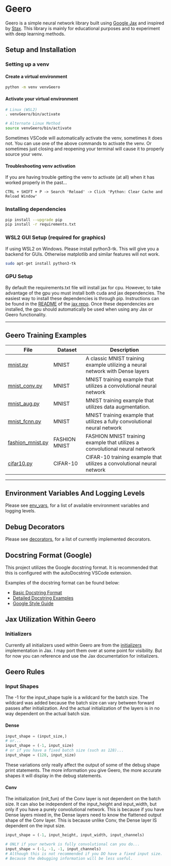# Geero

Geero is a simple neural network library built using [Google Jax](https://github.com/google/jax) and inspired by [Stax](https://jax.readthedocs.io/en/latest/jax.example_libraries.stax.html). This library is mainly for educational purposes and to experiment with deep learning methods.

## Setup and Installation

### Setting up a venv

#### Create a virtual environment

```bash
python -m venv venvGeero
```

#### Activate your virtual environment

```bash
# Linux (WSL2)
. venvGeero/bin/activate

# Alternate Linux Method
source venvGeero/bin/activate
```

Sometimes VSCode will automatically activate the venv, sometimes it does not. You can use one of the above commands to activate the venv. Or sometimes just closing and reopening your terminal will cause it to properly source your venv.

#### Troubleshooting venv activation

If you are having trouble getting the venv to activate (at all) when it has worked properly in the past...
```
CTRL + SHIFT + P -> Search 'Reload' -> Click 'Python: Clear Cache and Reload Window'
```

### Installing dependencies

```bash
pip install --upgrade pip
pip install -r requirements.txt
```

### WSL2 GUI Setup (required for graphics)

If using WSL2 on Windows. Please install python3-tk. This will give you a backend for GUIs. Otherwise matplotlib and similar features will not work.

```bash
sudo apt-get install python3-tk
```

### GPU Setup

By default the requirements.txt file will install jax for cpu. However, to take advantage of the gpu you must install both cuda and jax dependencies. The easiest way to install these dependencies is through pip. Instructions can be found in the [README](https://github.com/google/jax#pip-installation-gpu-cuda-installed-via-pip-easier) of the [jax repo](https://github.com/google/jax). Once these dependencies are installed, the gpu should automatically be used when using any Jax or Geero functionality.

---

## Geero Training Examples
| File | Dataset | Description |
| ------------- | ------------- | ----- |
| [mnist.py](./training_examples/mnist.py) | MNIST | A classic MNIST training example utilizing a neural network with Dense layers |
| [mnist_conv.py](./training_examples/mnist_conv.py) | MNIST | MNIST training example that utilizes a convolutional neural network |
| [mnist_aug.py](./training_examples/mnist_aug.py) | MNIST | MNIST training example that utilizes data augmentation. |
| [mnist_fcnn.py](./training_examples/mnist_fcnn.py) | MNIST | MNIST training example that utilizes a fully convolutional neural network |
| [fashion_mnist.py](./training_examples/fashion_mnist.py) | FASHION MNIST | FASHION MNIST training example that utilizes a convolutional neural network |
| [cifar10.py](./training_examples/cifar10.py) | CIFAR-10 | CIFAR-10 training example that utilizes a convolutional neural network |

---

## Environment Variables And Logging Levels

Please see [env_vars](env_vars.md), for a list of available environment variables and logging levels.

## Debug Decorators

Please see [decorators](decorators.md), for a list of currently implemented decorators.

## Docstring Format (Google)

This project utilizes the Google docstring format. It is recommended that this is configured with the autoDocstring VSCode extension.

Examples of the docstring format can be found below:
- [Basic Docstring Format](https://github.com/NilsJPWerner/autoDocstring/blob/f7bc9f427d5ebcd87e6f5839077a87ecd1cbb404/docs/google.md)
- [Detailed Docstring Examples](https://gist.github.com/redlotus/3bc387c2591e3e908c9b63b97b11d24e)
- [Google Style Guide](https://google.github.io/styleguide/pyguide.html)

## Jax Utilization Within Geero

### Initializers

Currently all initializers used within Geero are from the [initializers](https://jax.readthedocs.io/en/latest/jax.nn.initializers.html) implementation in Jax. I may port them over at some point for visibility. But for now you can reference and use the Jax documentation for initializers.

## Geero Rules

### Input Shapes

The -1 for the input_shape tuple is a wildcard for the batch size. The wildcard was added because the batch size can vary between forward passes after initialization. And the actual initialization of the layers is in no way dependent on the actual batch size.

#### Dense

```python
input_shape = (input_size,)
# or...
input_shape = (-1, input_size)
# or if you have a fixed batch size (such as 128)... 
input_shape = (128, input_size)
```

These variations only really affect the output of some of the debug shape print statements. The more information you give Geero, the more accurate shapes it will display in the debug statements.

#### Conv
The initialization (init_fun) of the Conv layer is not dependent on the batch size. It can also be independent of the input_height and input_width, but only if you have a purely convolutional network. This is because if you have Dense layers mixed in, the Dense layers need to know the flattened output shape of the Conv layer. This is because unlike Conv, the Dense layer IS dependent on the input size.  

```python
input_shape = (-1, input_height, input_width, input_channels)

# ONLY if your network is fully convolutional can you do... 
input_shape = (-1, -1, -1, input_channels)
# Although this is not recommended if you DO have a fixed input size.
# Because the debugging information will be less useful.
```
